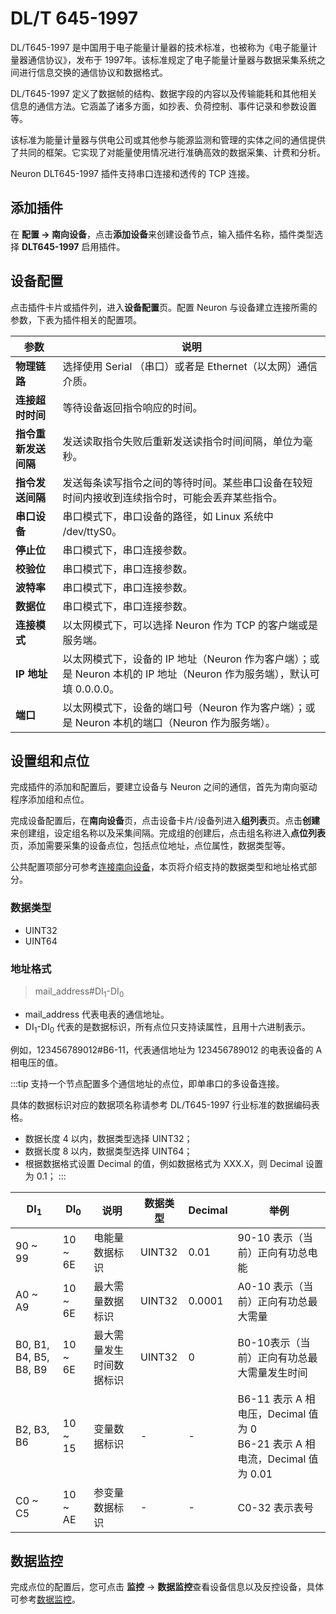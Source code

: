 # DL/T 645-1997

DL/T645-1997 是中国用于电子能量计量器的技术标准，也被称为《电子能量计量器通信协议》，发布于 1997年。该标准规定了电子能量计量器与数据采集系统之间进行信息交换的通信协议和数据格式。

DL/T645-1997 定义了数据帧的结构、数据字段的内容以及传输能耗和其他相关信息的通信方法。它涵盖了诸多方面，如抄表、负荷控制、事件记录和参数设置等。

该标准为能量计量器与供电公司或其他参与能源监测和管理的实体之间的通信提供了共同的框架。它实现了对能量使用情况进行准确高效的数据采集、计费和分析。

Neuron DLT645-1997 插件支持串口连接和透传的 TCP 连接。

## 添加插件

在 **配置 -> 南向设备**，点击**添加设备**来创建设备节点，输入插件名称，插件类型选择 **DLT645-1997** 启用插件。

## 设备配置

点击插件卡片或插件列，进入**设备配置**页。配置 Neuron 与设备建立连接所需的参数，下表为插件相关的配置项。

| 参数                 | 说明                                                         |
| -------------------- | ------------------------------------------------------------ |
| **物理链路**         | 选择使用 Serial （串口）或者是 Ethernet（以太网）通信介质。  |
| **连接超时时间**     | 等待设备返回指令响应的时间。                                 |
| **指令重新发送间隔** | 发送读取指令失败后重新发送读指令时间间隔，单位为毫秒。       |
| **指令发送间隔**     | 发送每条读写指令之间的等待时间。某些串口设备在较短时间内接收到连续指令时，可能会丢弃某些指令。 |
| **串口设备**         | 串口模式下，串口设备的路径，如 Linux 系统中 /dev/ttyS0。     |
| **停止位**           | 串口模式下，串口连接参数。                                   |
| **校验位**           | 串口模式下，串口连接参数。                                   |
| **波特率**           | 串口模式下，串口连接参数。                                   |
| **数据位**           | 串口模式下，串口连接参数。                                   |
| **连接模式**         | 以太网模式下，可以选择 Neuron 作为 TCP 的客户端或是服务端。  |
| **IP 地址**          | 以太网模式下，设备的 IP 地址（Neuron 作为客户端）；或是 Neuron 本机的 IP 地址（Neuron 作为服务端），默认可填 0.0.0.0。 |
| **端口**             | 以太网模式下，设备的端口号（Neuron 作为客户端）；或是 Neuron 本机的端口（Neuron 作为服务端）。 |

## 设置组和点位

完成插件的添加和配置后，要建立设备与 Neuron 之间的通信，首先为南向驱动程序添加组和点位。

完成设备配置后，在**南向设备**页，点击设备卡片/设备列进入**组列表**页。点击**创建**来创建组，设定组名称以及采集间隔。完成组的创建后，点击组名称进入**点位列表**页，添加需要采集的设备点位，包括点位地址，点位属性，数据类型等。

公共配置项部分可参考[连接南向设备](../south-devices.md)，本页将介绍支持的数据类型和地址格式部分。

### 数据类型

* UINT32
* UINT64

### 地址格式

> mail_address#DI<sub>1</sub>-DI<sub>0</sub> 

* mail_address 代表电表的通信地址。
* DI<sub>1</sub>-DI<sub>0</sub> 代表的是数据标识，所有点位只支持读属性，且用十六进制表示。

例如，123456789012#B6-11，代表通信地址为 123456789012 的电表设备的 A 相电压的值。

:::tip
支持一个节点配置多个通信地址的点位，即单串口的多设备连接。

具体的数据标识对应的数据项名称请参考 DL/T645-1997 行业标准的数据编码表格。

* 数据长度 4 以内，数据类型选择 UINT32；
* 数据长度 8 以内，数据类型选择 UINT64；
* 根据数据格式设置 Decimal 的值，例如数据格式为 XXX.X，则 Decimal 设置为 0.1；
:::

| DI<sub>1</sub>         | DI<sub>0</sub> | 说明                     | 数据类型 | Decimal | 举例                                                         |
| ---------------------- | -------------- | ------------------------ | -------- | ------- | ------------------------------------------------------------ |
| 90 ~ 99                | 10 ~ 6E        | 电能量数据标识           | UINT32   | 0.01    | 90-10 表示（当前）正向有功总电能                             |
| A0 ~ A9                | 10 ~ 6E        | 最大需量数据标识         | UINT32   | 0.0001  | A0-10 表示（当前）正向有功总最大需量                         |
| B0, B1, B4, B5, B8, B9 | 10 ~ 6E        | 最大需量发生时间数据标识 | UINT32   | 0       | B0-10表示（当前）正向有功总最大需量发生时间                  |
| B2, B3, B6             | 10 ~ 15        | 变量数据标识             | -        | -       | B6-11 表示 A 相电压，Decimal 值为 0 <br />B6-21 表示 A 相电流，Decimal 值为 0.01 |
| C0 ~ C5                | 10 ~ AE        | 参变量数据标识           | -        | -       | C0-32 表示表号                                               |

## 数据监控

完成点位的配置后，您可点击 **监控** -> **数据监控**查看设备信息以及反控设备，具体可参考[数据监控](../../../usage/monitoring.md)。